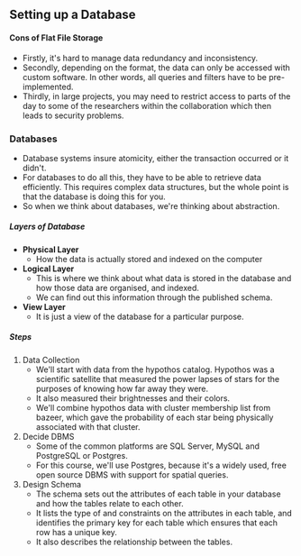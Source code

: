 ## Setting up a Database

#### Cons of Flat File Storage
- Firstly, it's hard to manage data redundancy and inconsistency.
- Secondly, depending on the format, the data can only be accessed with custom software. In other words, all queries and filters have to be pre-implemented. 
- Thirdly, in large projects, you may need to restrict access to parts of the day to some of the researchers
within the collaboration which then leads to security problems.

### Databases

- Database systems insure atomicity, either the transaction occurred or it didn't. 
- For databases to do all this, they have to be able to retrieve data efficiently. This requires complex data structures, but the whole point is that the database is doing this for you. 
- So when we think about databases, we're thinking about abstraction.

##### Layers of Database

- __Physical Layer__
    -  How the data is actually stored and
indexed on the computer
- __Logical Layer__
    - This is where we think about what data is stored in the database and how those data are organised, and indexed.
    - We can find out this information through the published schema.
- __View Layer__
    - It is just a view of the database for
a particular purpose. 

##### Steps
1. Data Collection
    - We'll start with data from the hypothos catalog.
Hypothos was a scientific satellite that measured the power lapses of stars for the purposes of knowing how far away they were.
    - It also measured their brightnesses and their colors.
    - We'll combine hypothos data with cluster membership list from bazeer, which gave the probability of each star being physically associated with that cluster. 
2. Decide DBMS
    - Some of the common platforms are SQL Server, MySQL and PostgreSQL or Postgres.
    - For this course, we'll use Postgres, because it's a widely used, free open source DBMS with support for spatial queries.
3. Design Schema
    - The schema sets out the attributes of each table in your database and how the tables relate to each other.
    - It lists the type of and constraints on the attributes in each table, and identifies the primary key for each table which ensures that each row has a unique key.
    - It also describes the relationship between the tables.